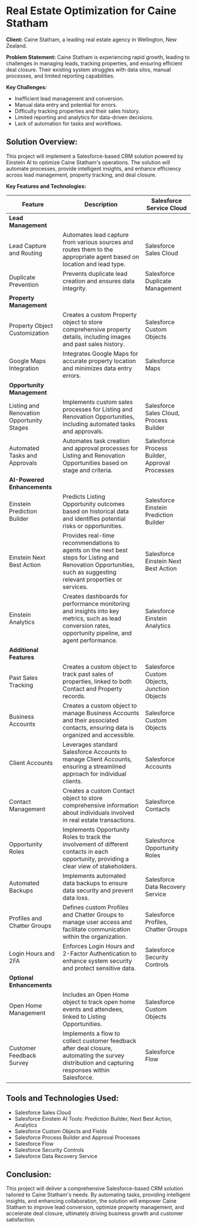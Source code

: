 # Real Estate Optimization for Caine Statham

**Client:** Caine Statham, a leading real estate agency in Wellington, New Zealand.

**Problem Statement:** Caine Statham is experiencing rapid growth, leading to challenges in managing leads, tracking properties, and ensuring efficient deal closure. Their existing system struggles with data silos, manual processes, and limited reporting capabilities.

**Key Challenges:**

*   Inefficient lead management and conversion.
*   Manual data entry and potential for errors.
*   Difficulty tracking properties and their sales history.
*   Limited reporting and analytics for data-driven decisions.
*   Lack of automation for tasks and workflows.

## Solution Overview:

This project will implement a Salesforce-based CRM solution powered by Einstein AI to optimize Caine Statham's operations. The solution will automate processes, provide intelligent insights, and enhance efficiency across lead management, property tracking, and deal closure.

**Key Features and Technologies:**

| Feature | Description | Salesforce Service Cloud |
|---|---|---|
| **Lead Management** | | |
| Lead Capture and Routing | Automates lead capture from various sources and routes them to the appropriate agent based on location and lead type. | Salesforce Sales Cloud |
| Duplicate Prevention | Prevents duplicate lead creation and ensures data integrity. | Salesforce Duplicate Management |
| **Property Management** | | |
| Property Object Customization | Creates a custom Property object to store comprehensive property details, including images and past sales history. | Salesforce Custom Objects |
| Google Maps Integration | Integrates Google Maps for accurate property location and minimizes data entry errors. | Salesforce Maps |
| **Opportunity Management** | | |
| Listing and Renovation Opportunity Stages | Implements custom sales processes for Listing and Renovation Opportunities, including automated tasks and approvals. | Salesforce Sales Cloud, Process Builder |
| Automated Tasks and Approvals | Automates task creation and approval processes for Listing and Renovation Opportunities based on stage and criteria. | Salesforce Process Builder, Approval Processes |
| **AI-Powered Enhancements** | | |
| Einstein Prediction Builder | Predicts Listing Opportunity outcomes based on historical data and identifies potential risks or opportunities. | Salesforce Einstein Prediction Builder |
| Einstein Next Best Action | Provides real-time recommendations to agents on the next best steps for Listing and Renovation Opportunities, such as suggesting relevant properties or services. | Salesforce Einstein Next Best Action |
| Einstein Analytics | Creates dashboards for performance monitoring and insights into key metrics, such as lead conversion rates, opportunity pipeline, and agent performance. | Salesforce Einstein Analytics |
| **Additional Features** | | |
| Past Sales Tracking | Creates a custom object to track past sales of properties, linked to both Contact and Property records. | Salesforce Custom Objects, Junction Objects |
| Business Accounts | Creates a custom object to manage Business Accounts and their associated contacts, ensuring data is organized and accessible. | Salesforce Custom Objects |
| Client Accounts | Leverages standard Salesforce Accounts to manage Client Accounts, ensuring a streamlined approach for individual clients. | Salesforce Accounts |
| Contact Management | Creates a custom Contact object to store comprehensive information about individuals involved in real estate transactions. | Salesforce Contacts |
| Opportunity Roles | Implements Opportunity Roles to track the involvement of different contacts in each opportunity, providing a clear view of stakeholders. | Salesforce Opportunity Roles |
| Automated Backups | Implements automated data backups to ensure data security and prevent data loss. | Salesforce Data Recovery Service |
| Profiles and Chatter Groups | Defines custom Profiles and Chatter Groups to manage user access and facilitate communication within the organization. | Salesforce Profiles, Chatter Groups |
| Login Hours and 2FA | Enforces Login Hours and 2-Factor Authentication to enhance system security and protect sensitive data. | Salesforce Security Controls |
| **Optional Enhancements** | | |
| Open Home Management | Includes an Open Home object to track open home events and attendees, linked to Listing Opportunities. | Salesforce Custom Objects |
| Customer Feedback Survey | Implements a flow to collect customer feedback after deal closure, automating the survey distribution and capturing responses within Salesforce. | Salesforce Flow |

## Tools and Technologies Used:

*   Salesforce Sales Cloud
*   Salesforce Einstein AI Tools: Prediction Builder, Next Best Action, Analytics
*   Salesforce Custom Objects and Fields
*   Salesforce Process Builder and Approval Processes
*   Salesforce Flow
*   Salesforce Security Controls
*   Salesforce Data Recovery Service

## Conclusion:

This project will deliver a comprehensive Salesforce-based CRM solution tailored to Caine Statham's needs. By automating tasks, providing intelligent insights, and enhancing collaboration, the solution will empower Caine Statham to improve lead conversion, optimize property management, and accelerate deal closure, ultimately driving business growth and customer satisfaction.
